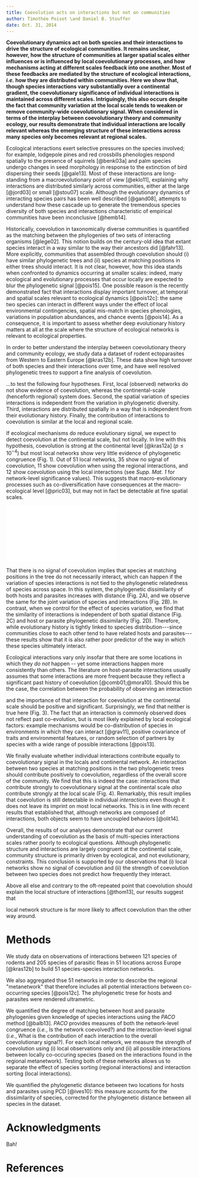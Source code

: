 ```yaml
---
title: Coevolution acts on interactions but not on communities
author: Timothée Poisot \and Daniel B. Stouffer
date: Oct. 31, 2014
---
```


**Coevolutionary dynamics act on both species and their interactions to
drive the structure of ecological communities. It remains unclear, however,
how the structure of communities at larger spatial scales either influences
or is influenced by local coevolutionary processes, and how mechanisms acting
at different scales feedback into one another. Most of these feedbacks are
mediated by the structure of ecological interactions, *i.e.* how they are
distributed within communities.  Here we show that, though species interactions
vary substantially over a continental gradient, the coevolutionary significance
of individual interactions is maintained across different scales. Intriguingly,
this also occurs despite the fact that community variation at the local scale
tends to weaken or remove community-wide coevolutionary signal. When considered
in terms of the interplay between coevolutionary theory and community ecology,
our results demonstrate that individual interactions are locally relevant
whereas the emerging structure of these interactions across many species
only becomes relevant at regional scales.**

Ecological interactions exert selective pressures on the species involved;
for example, lodgepole pines and red crossbills phenologies respond
spatially to the presence of squirrels [@benk03a] and palm species undergo
changes in seed morphology in response to the extinction of bird dispersing
their seeds [@gale13]. Most of these interactions are long-standing from
a macroevolutionary point of view [@eklo11], explaining why interactions
are distributed similarly across communities, either at the large [@jord03]
or small [@stou07] scale. Although the evolutionary dynamics of interacting
species pairs has been well described [@gand08], attempts to understand
how these cascade up to generate the tremendous species diversity of both
species and interactions characteristic of empirical communities have been
inconclusive [@hemb14].

Historically, coevolution in taxonomically diverse communities is quantified
as the matching between the phylogenies of two sets of interacting organisms
[@lege02]. This notion builds on the century-old idea that extant species
interact in a way similar to the way their ancestors did [@fahr13]. More
explicitly, communities that assembled through coevolution should (i)
have similar phylogenetic trees and (ii) species at matching positions
in either trees should interact. It is not clear, however, how this idea
stands when confronted to dynamics occurring at smaller scales: indeed,
many ecological and evolutionary processes that occur locally are expected
to blur the phylogenetic signal [@pois15]. One possible reason is the
recently demonstrated fact that interactions display important turnover,
at temporal and spatial scales relevant to ecological dynamics [@pois12c]:
the same two species can interact in different ways under the effect of
local environmental contingencies, spatial mis-match in species phenologies,
variations in population abundances, and chance events [@pois14]. As a
consequence, it is important to assess whether deep evolutionary history
matters at all at the scale where the structure of ecological networks is
relevant to ecological properties.

<!--
TP: I don't think this ¶ is necessary in the final text, but let's keep it
to see the flow at the moment

DBS: I'm so glad you left this note as this was one of my comments. I agree that most of it shouldn't appear as a whole paragraph, but do think that each key idea must appear near the start of the corresponding paragraphs.
-->

In order to better understand the interplay between coevolutionary theory
and community ecology, we study data a dataset of rodent ectoparasites from
Western to Eastern Europe [@kras12b]. These data show high turnover of both
species and their interactions over time, and have well resolved phylogenetic
trees to support a fine analysis of coevolution.

$\dots$to test the following four hypotheses. First, local (observed)
networks do not show evidence of coevolution, whereas the continental-scale
(henceforth regional) system does. Second, the spatial variation of
species interactions is independent from the variation in phylogenetic
diversity. Third, interactions are distributed spatially in a way that is
independent from their evolutionary history. Finally, the contribution of
interactions to coevolution is similar at the local and regional scale.

If ecological mechanisms do reduce evolutionary signal, we expect to detect
coevolution at the continental scale, but not locally. In line with this
hypothesis, coevolution is strong at the continental level [@kras12a]
($p \leq 10^{-4}$) but most local networks show very little evidence of
phylogenetic congruence (Fig. 1). Out of 51 local networks, 35 show no signal
of coevolution, 11 show coevolution when using the regional interactions,
and 12 show coevolution using the local interactions (see *Supp.  Mat. 1*
for network-level significance values). This suggests that macro-evolutionary
processes such as co-diversification have consequences at the macro-ecological
level [@pric03], but may not in fact be detectable at fine spatial scales.

![figure1]

That there is no signal of coevolution implies that species at matching
positions in the tree do not necessarily interact, which can happen if
the variation of species interactions is not tied to the phylogenetic
relatedness of species across space. In this system, the phylogenetic
dissimilarity of both hosts and parasites increases with distance (Fig. 2A),
and we observe the same for the joint variation of species and interactions
(Fig. 2B). In contrast, when we control for the effect of species variation,
we find that the similarity of interactions is independent of both spatial
distance (Fig. 2C) and host or parasite phylogenetic dissimilarity
(Fig. 2D). Therefore, while evolutionary history is tightly linked to
species distribution---since communities close to each other tend to have
related hosts and parasites---these results show that it is also rather poor
predictor of the way in which these species ultimately interact.

<!--I like this result after all!-->

Ecological interactions vary only insofar that there are some locations in
which they *do not* happen -- yet some interactions happen more consistently
than others. The literature on host-parasite interactions usually assumes
that some interactions are more frequent because they reflect a significant
past history of coevolution [@comb01;@mora10]. Should this be the case, the
correlation between the probability of observing an interaction
<!--(the number of times
it is observed, divided by the number of time the two species co-occurred)-->
and the importance of that interaction for coevolution at the continental
scale should be positive and significant. Surprisingly, we find that neither is true here
(Fig. 3). The fact that an interaction is commonly observed does not reflect
past co-evolution, but is most likely explained by local ecological factors:
example mechanisms would be co-distribution of species in environments
in which they can interact [@grav11], positive covariance of traits and
environmental features, or random selection of partners by species with a
wide range of possible interactions [@pois13].

We finally evaluate whether individual interactions contribute equally
to coevolutionary signal in the locals and continental network. An
interaction between two species at matching positions in the two phylogenetic trees should
contribute positively to coevolution, regardless of the overall score of
the community. We find that this is indeed the case: interactions that contribute
strongly to coevolutionary signal at the continental scale *also* contribute
strongly at the local scale (Fig. 4). Remarkably, this result implies that 
coevolution is still detectable in individual *interactions*  even though it does not leave its imprint on most local networks. This is in line with recent results
that established that, although networks are composed of interactions,
both objects seem to have uncoupled behaviors [@olit14].

<!--Discussion 3-->

Overall, the results of our analyses demonstrate that our current understanding of coevolution as the basis of
multi-species interactions scales rather poorly to ecological questions.
Although phylogenetic structure and interactions are largely congruent at the
continental scale, community structure is primarily driven by ecological, and not evolutionary,
constraints. This conclusion is supported by our observations that (i) local networks show no signal of coevolution and
(ii) the strength of coevolution between two species does not predict how
frequently they interact.
<!--
fall when in line with recent conclusions about the
spatial dynamics of species interactions. Although species interactions vary
according to ecological mechanisms [@pois14], and although the identity of
species in a network varies, the overall network *structure* remains constant
over time [@dupo09]. This can suggest higher-order constraints on structure,
or replacement of species by functionally equivalents from the regional
pool.  Ecological networks analysis has often focused on emerging
properties [@blut10] rather than on the building blocks of the networks,
that is species and interactions.
-->
<!--
DBS: I would insert a sentence here the explicitly highlights the interaction-level results.
-->
Above all else and contrary to the oft-repeated point that
coevolution should explain the local structure of interactions [@thom13],
our results suggest that
<!--given the high variance in local interactions,
coupled with the lack of relationship between coevolution and interaction
frequency
-->
local network structure is far more likely to affect coevolution than
the other way around.

# Methods

We study data on observations of interactions between 121 species of
rodents and 205 species of parasitic fleas in 51 locations across Europe
[@kras12b] to build 51 species-species interaction networks.
<!--Individual interactions are aggregated to yield species interaction
networks.-->
We also aggregated thse 51 networks in order to describe the regional "metanetwork" that therefore includes all potential interactions between co-occurring species [@pois12c]. The phylogenetic trese for hosts and parasites were
rendered ultrametric.

We quantified the degree of matching between host and parasite phylogenies given knowledge of species
interactions using the *PACO* method [@balb13]. *PACO* provides measures
of both the network-level congruence (*i.e.*, Is the network coevolved?) and the
interaction-level signal (*i.e.*, What is the contribution of each interaction
to the overall coevolutionary signal?). For each local network, we measure the
strength of coevolution using (i) local observations only and (ii) all possible
interactions between locally co-occuring species (based on the interactions found in the regional metanetwork). Testing both of these networks allows us to separate the effect of species sorting
(regional interactions) and interaction sorting (local interactions).

We quantified the phylogenetic distance between two locations for hosts and
parasites using PCD [@ives10]: this measure accounts for the dissimilarity
of species, corrected for the phylogenetic distance between all species in
the dataset.

# Acknowledgments

Bah!

# References

[figure1]: ../figures/figure1.pdf "We determined whether a significant matching existed between hosts and parasites phylogenies at each location, using the PACo method. The association matrices used where (i) the *local* (observed) interactions, and (ii) the *regional* (possible, after aggregating all local datasets) ones. Surprisingly, and even though the regional dataset shows a strong co-cladogenetic structure, very few samplign sites show this too; 35 out of 51 communities where found not to be coevolved using either matrices."

[figure2]: ../figures/figure2.pdf "TODO"

[figure3]: ../figures/figure3.pdf "TODO"

